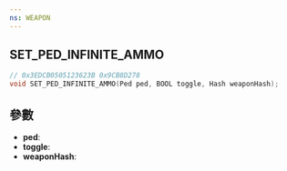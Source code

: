```yaml
---
ns: WEAPON
---
```

## SET_PED_INFINITE_AMMO

```c
// 0x3EDCB0505123623B 0x9CB8D278
void SET_PED_INFINITE_AMMO(Ped ped, BOOL toggle, Hash weaponHash);
```


## 參數
* **ped**: 
* **toggle**: 
* **weaponHash**: 


